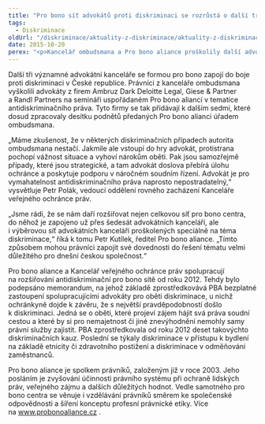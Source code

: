 ```yaml
---
title: "Pro bono síť advokátů proti diskriminaci se rozrůstá o další tři kanceláře"
tags:
  - Diskriminace
oldUrl: "/diskriminace/aktuality-z-diskriminace/aktuality-z-diskriminace-2015/pro-bono-sit-advokatu-proti-diskriminaci-se-rozrusta-o-dalsi-tri-kancelare/"
date: 2015-10-20
perex: "<p>Kancelář ombudsmana a Pro bono aliance proškolily další advokáty</p>"
---
```


<!-- imported from the old website -->

<p class="align-blok">Další tři významné advokátní kanceláře se formou pro bono zapojí do boje proti diskriminaci v České republice. Právníci z kanceláře ombudsmana vyškolili advokáty z firem Ambruz Dark Deloitte Legal, Giese &amp; Partner a Randl Partners na semináři uspořádaném Pro bono aliancí v tematice antidiskriminačního práva. Tyto firmy se tak přidávají k dalším sedmi, které dosud zpracovaly desítku podnětů předaných Pro bono alianci úřadem ombudsmana.</p><p class="align-blok">„Máme zkušenost, že v některých diskriminačních případech autorita ombudsmana nestačí. Jakmile ale vstoupí do hry advokát, protistrana pochopí vážnost situace a vyhoví nárokům oběti. Pak jsou samozřejmě případy, které jsou strategické, a tam advokát doslova přebírá úlohu ochránce a poskytuje podporu v náročném soudním řízení. Advokát je pro vymahatelnost antidiskriminačního práva naprosto nepostradatelný,“ vysvětluje Petr Polák, vedoucí oddělení rovného zacházení Kanceláře veřejného ochránce práv.</p><p class="align-blok">„Jsme rádi, že se nám daří rozšiřovat nejen celkovou síť pro bono centra, do něhož je zapojeno už přes šedesát advokátních kanceláří, ale i výběrovou síť advokátních kanceláří proškolených speciálně na téma diskriminace,“ říká k tomu Petr Kutílek, ředitel Pro bono aliance. „Tímto způsobem mohou právníci zapojit své dovednosti do řešení tématu velmi důležitého pro dnešní českou společnost.“</p><p class="align-blok">Pro bono aliance a Kancelář veřejného ochránce práv spolupracují na rozšiřování antidiskriminační pro bono sítě od roku 2012. Tehdy bylo podepsáno memorandum, na jehož základě zprostředkovává PBA bezplatné zastoupení spolupracujícími advokáty pro oběti diskriminace, u nichž ochránkyně dojde k závěru, že s největší pravděpodobností došlo k diskriminaci. Jedná se o oběti, které projeví zájem hájit svá práva soudní cestou a které by si pro nemajetnost či jiné znevýhodnění nemohly samy právní služby zajistit. PBA zprostředkovala od roku 2012 deset takovýchto diskriminačních kauz. Poslední se týkaly diskriminace v přístupu k bydlení na základě etnicity či zdravotního postižení a diskriminace v odměňování zaměstnanců.</p><p class="align-blok">Pro bono aliance je spolkem právníků, založeným již v roce 2003. Jeho posláním je zvyšování účinnosti právního systému při ochraně lidských práv, veřejného zájmu a dalších důležitých hodnot. Vedle samotného pro bono centra se věnuje i vzdělávání právníků směrem ke společenské odpovědnosti a šíření konceptu profesní právnické etiky. Více na <a title="Otevření do nového okna" href="http://www.probonoaliance.cz/" target="_blank">www.probonoaliance.cz</a> .</p>
